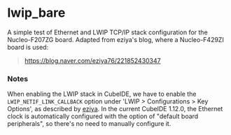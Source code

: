 # lwip_bare

A simple test of Ethernet and LWIP TCP/IP stack configuration for the Nucleo-F207ZG board. Adapted from eziya's blog, where a Nucleo-F429ZI board is used:

> https://blog.naver.com/eziya76/221852430347

### Notes

When enabling the LWIP stack in CubeIDE, we have to enable the `LWIP_NETIF_LINK_CALLBACK` option under 'LWIP > Configurations > Key Options', as described by [eziya](https://blog.naver.com/eziya76/221852430347). In the current CubeIDE 1.12.0, the Ethernet clock is automatically configured with the option of "default board peripherals", so there's no need to manually configure it.
